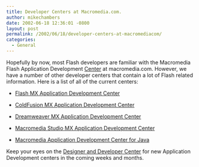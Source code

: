 ```yaml
---
title: Developer Centers at Macromedia.com.
author: mikechambers
date: 2002-06-18 12:36:01 -0800
layout: post
permalink: /2002/06/18/developer-centers-at-macromediacom/
categories:
  - General
---
```



Hopefully by now, most Flash developers are familiar with the Macromedia Flash Application Development [Center][1] at macromedia.com. However, we have a number of other developer centers that contain a lot of Flash related information. Here is a list of all of the current centers:  
  
*   [Flash MX Application Development Center][1]
  
*   [ColdFusion MX Application Development Center][2]
  
*   [Dreamweaver MX Application Development Center][3]
  
*   [Macromedia Studio MX Application Development Center][4]
  
*   [Macromedia Application Development Center for Java][5]

  
Keep your eyes on the [Designer and Developer Center][6] for new Application Development centers in the coming weeks and months.

 [1]: http://www.macromedia.com/desdev/mx/flash/
 [2]: http://www.macromedia.com/desdev/mx/coldfusion/
 [3]: http://www.macromedia.com/desdev/mx/dreamweaver/
 [4]: http://www.macromedia.com/desdev/mx/studio/
 [5]: http://www.macromedia.com/desdev/java/
 [6]: http://www.macromedia.com/desdev/